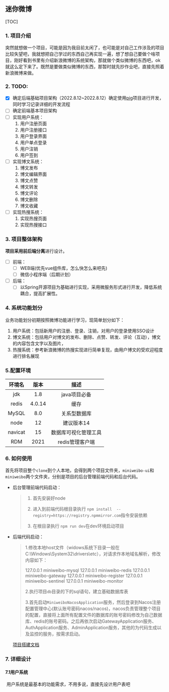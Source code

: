 ## 迷你微博

[TOC]

### 1. 项目介绍

​	突然就想做一个项目，可能是因为我目前太闲了，也可能是对自己工作涉及的项目比较失望吧，我就想把自己学过的东西自己再实现一遍，想了想自己要做个啥项目，刚好看到书里有介绍新浪微博的系统架构，那就做个类似微博的东西吧，ok就这么定下来了。既然是要做类似微博的东西，那暂时就先抄作业吧，直接先照着新浪微博来做。

### 2. TODO:

- [x] 确定后端基础项目架构（2022.8.12~2022.8.12）确定使用[pig](https://gitee.com/log4j/pig)项目进行开发，同时学习记录详细的开发流程
- [ ] 确定前端基本项目架构
- [ ] 实现用户系统：
  1. 用户注册页面
  2. 用户注册接口
  3. 用户登录界面
  4. 用户单点登录
  5. 用户注销
  6. 用户签到
- [ ] 实现博文系统：
  1. 博文发布
  2. 博文编辑界面
  3. 博文点赞
  4. 博文转发
  5. 博文评论
  6. 博文删除
  7. 博文收藏
- [ ] 实现热搜系统：
  1. 实现热搜页面
  2. 实现热搜接口

### 3. 项目整体架构

**项目采用前后端分离**进行设计。

- [ ] 前端：
  - [ ] WEB端(优先vue组件库，怎么快怎么来吧先)
  - [ ] 微信小程序端（后期计划）

- [ ] 后端：
  - [ ] 以Spring开源项目为基础进行实现，采用微服务形式进行开发，降低系统耦合，提高扩展性。

### 4. 系统功能划分

业务功能划分初期按照微博功能进行学习，现简单划分如下：

1. 用户系统：包括新用户的注册、登录、注销，对用户的登录使用SSO设计
2. 博文系统：包括用户对博文的发布、删除、点赞、转发、评论（互动），博文的内容包含文字以及图片，
3. 热搜系统：参考新浪微博的热搜实现进行简单复现，由用户博文的受欢迎程度进行排名展现

### 5.配置环境

| 环境名  |  版本  |         描述         |
| :-----: | :----: | :------------------: |
|   jdk   |  1.8   |     java项目必备     |
|  redis  | 4.0.14 |         缓存         |
|  MySQL  |  8.0   |     关系型数据库     |
|  node   |   12   |      建议版本14      |
| navicat |   15   | 数据库可视化管理工具 |
|   RDM   |  2021  |   redis管理客户端    |

### 6. 如何使用

​	首先将项目整个`clone`到个人本地，会得到两个项目文件夹，`miniweibo-ui`和 `miniweibo`两个文件夹，分别是项目的后台管理前端代码和后台代码。

- 后台管理前端代码启动：

  > 1. 首先安装好node
  >
  > 2. 进入到前端代码根目录执行 `npm install  --registry=https://registry.npmmirror.com`指令安装依赖
  > 3. 在根目录执行 `npm run dev`在dev环境启动项目

- 后端代码启动：

  > 1.修改本地host文件（widows系统下目录一般在C:\Windows\System32\drivers\etc），对请求作本地域名解析，修改内容如下：
  >
  > 127.0.0.1   miniweibo-mysql
  > 127.0.0.1   miniweibo-redis
  > 127.0.0.1   miniweibo-gateway
  > 127.0.0.1   miniweibo-register
  > 127.0.0.1   miniweibo-sentinel
  > 127.0.0.1   miniweibo-monitor
  >
  > 2.执行项目`db`目录的下的sql语句，建立基础数据库表
  >
  > 3.首先启动`MiniweiboNacosApplication`服务，然后登录到Nacos注册配置管理中心(默认账号密码nacos/nacos)，nacos负责管理整个项目的配置，直接将上面所有配置文件的数据库的账号密码修改为自己数据库、redis的账号密码。之后再依次启动GatewayApplication服务、AuthApplication服务、AdminApplication服务，其他的为代码生成以及监控的服务，按需求启动。

  

  [项目搭建文档](#doc1)

### 7. 详细设计

#### 7.1用户系统

​	用户系统是最基本的功能需求，不用多说，直接先设计用户表吧

